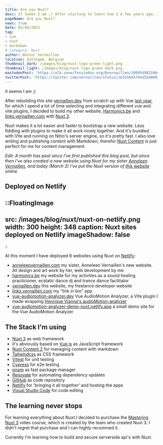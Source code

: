 ```yaml
---
title: Are you Nuxt?
desc: It seems I am ;) After starting to learn Vue 3 a few years ago, I decided to continue the learning path to Nuxt 3
pageName: Are you Nuxt?
news: true
date: 02/04/2023
tag:
- vue
- nuxt
- markdown
# category: Nuxt
author: Wouter Vernaillen
location: Zottegem, Belgium
thumbnail_dark: /images/blog/nuxt-logo-green-light.png
thumbnail_light: /images/blog/nuxt-logo-green-dark.png
mastodonPost: 'https://elk.zone/fosstodon.org/@vernaillen/109954981596443382'
twitterPost: 'https://twitter.com/vernaillen/status/1631564574435540992'
---
```


It seems I am ;)

After rebuilding this site [vernaillen.dev](https://vernaillen.dev) from scratch up with Vue [last year](/blog/hello-world-vernaillen-dev), for which I spend a lot of time selecting and integrating different vue and vite plugins, I decided to build my other website, [Harmonics.be](https://harmonics.be) and [links.vernaillen.com](https://links.vernaillen.com) with [Nuxt 3](https://nuxt.com/).

Nuxt makes it a lot easier and faster to bootstrap a new website. Less fiddling with plugins to make it all work nicely together. 
And it's bundled with Vite and running on Nitro's server engine, so it's pretty fast.
I also love writing and publishing content with Markdown, therefor [Nuxt Content](https://content.nuxtjs.org/) is just perfect for me for content management.

*Edit: A month has past since I've first published this blog post, but since then I've also created a new website using Nuxt for my sister [Anneleen Vernaillen](https://www.anneleenvernaillen.com/), and today (March 2) I've put the Nuxt version of [this website](https://vernaillen.dev) online.*

## Deployed on Netlify

::FloatingImage
---
src: /images/blog/nuxt/nuxt-on-netlify.png
width: 300
height: 348
caption: Nuxt sites deployed on Netlify
imageShadow: false
---
::

At this moment I have deployed 6 websites using Nuxt on [Netlify](https://www.netlify.com/):

* [anneleenvernaillen.com](https://anneleenvernaillen.com)
my sister, Anneleen Vernaillen's new website. All design and art work by her, web development by me
* [harmonics.be](https://harmonics.be)
my website for my activities as a sound healing practicioner, ecstatic dance dj and trance dance facilitator
* [vernaillen.dev](https://harmonics.be)
this website, my freelance developer website
* [links.vernaillen.com](https://links.vernaillen.com)
my "link in bio" app
* [vue-audiomotion-analyzer.dev](https://vue-audiomotion-analyzer.dev/)
Vue AudioMotion Analyzer, a Vite plugin I made wrapping [Henrique Vianna's audioMotion-analyzer](https://audiomotion.dev/#/)
* [vue-audiomotion-analyzer-demo-nuxt.netlify.app](https://vue-audiomotion-analyzer-demo-nuxt.netlify.app/)
a small demo site for the Vue AudioMotion Analyzer

## The Stack I'm using

* [Nuxt 3](https://nuxt.com/) as web framework
* it's abviously based on [Vue.js](https://vuejs.org/) as JavaScript framework
* [Nuxt Content 2](https://content.nuxtjs.org/) for managing content with markdown
* [Tailwindcss](https://tailwindcss.com/) as CSS framework
* [Vitest](https://vitest.dev/) for unit testing
* [Cypress](https://www.cypress.io/) for e2e testing
* [pnpm](https://pnpm.io/) as fast package manager
* [Renovate](https://www.mend.io/free-developer-tools/renovate/) for automating dependency updates
* [GitHub](https://github.com/vernaillen) as code repository
* [Netlify](https://netlify.com/) for 'bringing it all together' and hosting the apps
* [Visual Studio Code](https://code.visualstudio.com/) for code editing

## The learning never stops

For learning everything about Nuxt I decided to purchase the [Mastering Nuxt 3](https://masteringnuxt.com/) video course, which is created by the team who created Nuxt 3. I didn't regret that purchase and I can highly recommed it.

Currently I'm learning how to build and secure serverside api's with Nuxt.
